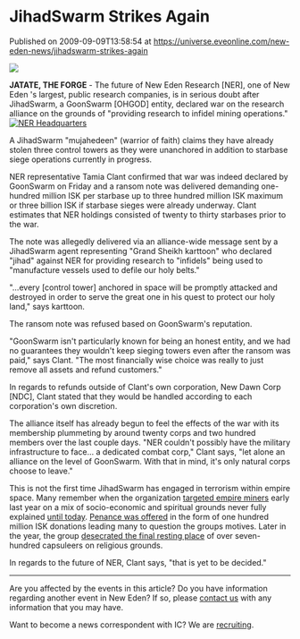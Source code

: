 # JihadSwarm Strikes Again
Published on 2009-09-09T13:58:54 at https://universe.eveonline.com/new-eden-news/jihadswarm-strikes-again

![](http://www.eve-ic.net/media/assets/icarticlebanner.png)  
  
 **JATATE, THE FORGE** \- The future of New Eden Research [NER], one of New Eden 's largest, public research companies, is in serious doubt after JihadSwarm, a GoonSwarm [OHGOD] entity, declared war on the research alliance on the grounds of "providing research to infidel mining operations."[![NER Headquarters](http://www.eve-ic.net/media/articles/3384/hqthumb.png)](http://www.eve-ic.net/media/igbd/igbd.php?faction=ic&url=http://www.eve-ic.net/media/articles/3384/hq.png)  
  
A JihadSwarm "mujahedeen" (warrior of faith) claims they have already stolen three control towers as they were unanchored in addition to starbase siege operations currently in progress.  
  
NER representative Tamia Clant confirmed that war was indeed declared by GoonSwarm on Friday and a ransom note was delivered demanding one-hundred million ISK per starbase up to three hundred million ISK maximum or three billion ISK if starbase sieges were already underway. Clant estimates that NER holdings consisted of twenty to thirty starbases prior to the war.  
  
The note was allegedly delivered via an alliance-wide message sent by a JihadSwarm agent representing "Grand Sheikh karttoon" who declared "jihad" against NER for providing research to "infidels" being used to "manufacture vessels used to defile our holy belts."  
  
"…every [control tower] anchored in space will be promptly attacked and destroyed in order to serve the great one in his quest to protect our holy land," says karttoon.  
  
The ransom note was refused based on GoonSwarm's reputation.  
  
"GoonSwarm isn't particularly known for being an honest entity, and we had no guarantees they wouldn't keep sieging towers even after the ransom was paid," says Clant. "The most financially wise choice was really to just remove all assets and refund customers."  
  
In regards to refunds outside of Clant's own corporation, New Dawn Corp [NDC], Clant stated that they would be handled according to each corporation's own discretion.  
  
The alliance itself has already begun to feel the effects of the war with its membership plummeting by around twenty corps and two hundred members over the last couple days. "NER couldn't possibly have the military infrastructure to face… a dedicated combat corp," Clant says, "let alone an alliance on the level of GoonSwarm. With that in mind, it's only natural corps choose to leave."  
  
This is not the first time JihadSwarm has engaged in terrorism within empire space. Many remember when the organization [targeted empire miners](http://www.eveonline.com/news.asp?a=single&nid=1810&tid=7) early last year on a mix of socio-economic and spiritual grounds never fully explained [until today](http://www.eveonline.com/ingameboard.asp?a=topic&threadID=1175700). [Penance was offered](http://www.eveonline.com/news.asp?a=single&nid=1881&tid=7) in the form of one hundred million ISK donations leading many to question the groups motives. Later in the year, the group [desecrated the final resting place](http://www.eveonline.com/news.asp?a=single&nid=2348&tid=7) of over seven-hundred capsuleers on religious grounds.   
  
In regards to the future of NER, Clant says, "that is yet to be decided."

* * *

Are you affected by the events in this article? Do you have information regarding another event in New Eden? If so, please [contact us](http://myeve.eve-online.com/news.asp?a=submitrp) with any information that you may have.  
  
Want to become a news correspondent with IC? We are [recruiting](http://www.eveonline.com/isd.asp).
